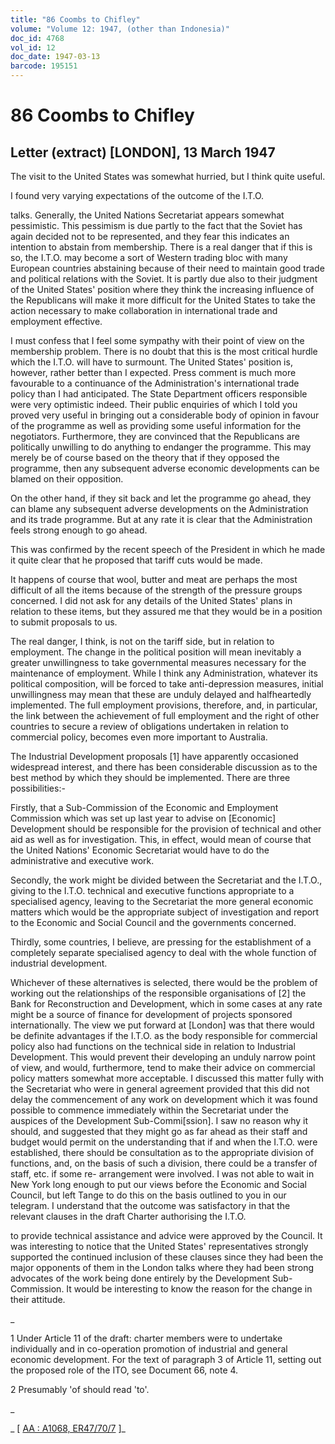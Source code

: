 ```yaml
---
title: "86 Coombs to Chifley"
volume: "Volume 12: 1947, (other than Indonesia)"
doc_id: 4768
vol_id: 12
doc_date: 1947-03-13
barcode: 195151
---
```


# 86 Coombs to Chifley

## Letter (extract) [LONDON], 13 March 1947

The visit to the United States was somewhat hurried, but I think quite useful.

I found very varying expectations of the outcome of the I.T.O.

talks. Generally, the United Nations Secretariat appears somewhat pessimistic. This pessimism is due partly to the fact that the Soviet has again decided not to be represented, and they fear this indicates an intention to abstain from membership. There is a real danger that if this is so, the I.T.O. may become a sort of Western trading bloc with many European countries abstaining because of their need to maintain good trade and political relations with the Soviet. It is partly due also to their judgment of the United States' position where they think the increasing influence of the Republicans will make it more difficult for the United States to take the action necessary to make collaboration in international trade and employment effective.

I must confess that I feel some sympathy with their point of view on the membership problem. There is no doubt that this is the most critical hurdle which the I.T.O. will have to surmount. The United States' position is, however, rather better than I expected. Press comment is much more favourable to a continuance of the Administration's international trade policy than I had anticipated. The State Department officers responsible were very optimistic indeed. Their public enquiries of which I told you proved very useful in bringing out a considerable body of opinion in favour of the programme as well as providing some useful information for the negotiators. Furthermore, they are convinced that the Republicans are politically unwilling to do anything to endanger the programme. This may merely be of course based on the theory that if they opposed the programme, then any subsequent adverse economic developments can be blamed on their opposition.

On the other hand, if they sit back and let the programme go ahead, they can blame any subsequent adverse developments on the Administration and its trade programme. But at any rate it is clear that the Administration feels strong enough to go ahead.

This was confirmed by the recent speech of the President in which he made it quite clear that he proposed that tariff cuts would be made.

It happens of course that wool, butter and meat are perhaps the most difficult of all the items because of the strength of the pressure groups concerned. I did not ask for any details of the United States' plans in relation to these items, but they assured me that they would be in a position to submit proposals to us.

The real danger, I think, is not on the tariff side, but in relation to employment. The change in the political position will mean inevitably a greater unwillingness to take governmental measures necessary for the maintenance of employment. While I think any Administration, whatever its political composition, will be forced to take anti-depression measures, initial unwillingness may mean that these are unduly delayed and halfheartedly implemented. The full employment provisions, therefore, and, in particular, the link between the achievement of full employment and the right of other countries to secure a review of obligations undertaken in relation to commercial policy, becomes even more important to Australia.

The Industrial Development proposals [1] have apparently occasioned widespread interest, and there has been considerable discussion as to the best method by which they should be implemented. There are three possibilities:-

Firstly, that a Sub-Commission of the Economic and Employment Commission which was set up last year to advise on [Economic] Development should be responsible for the provision of technical and other aid as well as for investigation. This, in effect, would mean of course that the United Nations' Economic Secretariat would have to do the administrative and executive work.

Secondly, the work might be divided between the Secretariat and the I.T.O., giving to the I.T.O. technical and executive functions appropriate to a specialised agency, leaving to the Secretariat the more general economic matters which would be the appropriate subject of investigation and report to the Economic and Social Council and the governments concerned.

Thirdly, some countries, I believe, are pressing for the establishment of a completely separate specialised agency to deal with the whole function of industrial development.

Whichever of these alternatives is selected, there would be the problem of working out the relationships of the responsible organisations of [2] the Bank for Reconstruction and Development, which in some cases at any rate might be a source of finance for development of projects sponsored internationally. The view we put forward at [London] was that there would be definite advantages if the I.T.O. as the body responsible for commercial policy also had functions on the technical side in relation to Industrial Development. This would prevent their developing an unduly narrow point of view, and would, furthermore, tend to make their advice on commercial policy matters somewhat more acceptable. I discussed this matter fully with the Secretariat who were in general agreement provided that this did not delay the commencement of any work on development which it was found possible to commence immediately within the Secretariat under the auspices of the Development Sub-Commi[ssion]. I saw no reason why it should, and suggested that they might go as far ahead as their staff and budget would permit on the understanding that if and when the I.T.O. were established, there should be consultation as to the appropriate division of functions, and, on the basis of such a division, there could be a transfer of staff, etc. if some re- arrangement were involved. I was not able to wait in New York long enough to put our views before the Economic and Social Council, but left Tange to do this on the basis outlined to you in our telegram. I understand that the outcome was satisfactory in that the relevant clauses in the draft Charter authorising the I.T.O.

to provide technical assistance and advice were approved by the Council. It was interesting to notice that the United States' representatives strongly supported the continued inclusion of these clauses since they had been the major opponents of them in the London talks where they had been strong advocates of the work being done entirely by the Development Sub-Commission. It would be interesting to know the reason for the change in their attitude.

_

1 Under Article 11 of the draft: charter members were to undertake individually and in co-operation promotion of industrial and general economic development. For the text of paragraph 3 of Article 11, setting out the proposed role of the ITO, see Document 66, note 4.

2 Presumably 'of should read 'to'.

_

_ [ [AA : A1068, ER47/70/7](http://www.naa.gov.au/cgi-bin/Search?O=I&Number=195151) ]_
